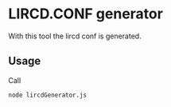 # LIRCD.CONF generator

With this tool the lircd conf is generated.

## Usage

Call

```bash
node lircdGenerator.js
```